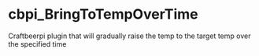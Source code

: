 # cbpi_BringToTempOverTime
Craftbeerpi plugin that will gradually raise the temp to the target temp over the specified time
